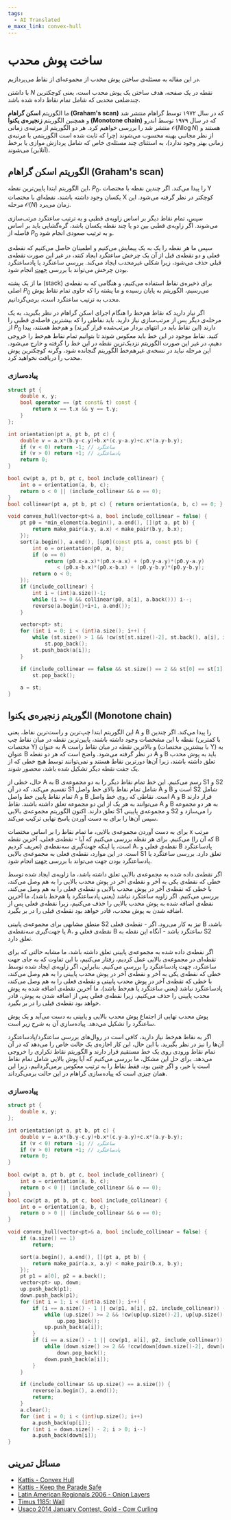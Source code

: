 ```yaml
---
tags:
  - AI Translated
e_maxx_link: convex-hull
---
```


# ساخت پوش محدب

در این مقاله به مسئله‌ی ساختن پوش محدب از مجموعه‌ای از نقاط می‌پردازیم.

با داشتن $N$ نقطه در یک صفحه، هدف ساختن یک پوش محدب است، یعنی کوچکترین چندضلعی محدبی که شامل تمام نقاط داده شده باشد.

ما الگوریتم **اسکن گراهام (Graham's scan)** که در سال ۱۹۷۲ توسط گراهام منتشر شد و همچنین الگوریتم **زنجیره‌ی یکنوا (Monotone chain)** که در سال ۱۹۷۹ توسط اندرو منتشر شد را بررسی خواهیم کرد. هر دو الگوریتم از مرتبه‌ی زمانی $\mathcal{O}(N \log N)$ هستند و از نظر مجانبی بهینه محسوب می‌شوند (چرا که ثابت شده است الگوریتمی با مرتبه‌ی زمانی بهتر وجود ندارد)، به استثنای چند مسئله‌ی خاص که شامل پردازش موازی یا برخط (آنلاین) می‌شوند.

## الگوریتم اسکن گراهام (Graham's scan)
این الگوریتم ابتدا پایین‌ترین نقطه، $P_0$، را پیدا می‌کند. اگر چندین نقطه با مختصات Y یکسان وجود داشته باشند، نقطه‌ای با مختصات X کوچکتر در نظر گرفته می‌شود. این مرحله $\mathcal{O}(N)$ زمان می‌برد.

سپس، تمام نقاط دیگر بر اساس زاویه‌ی قطبی و به ترتیب ساعتگرد مرتب‌سازی می‌شوند. اگر زاویه‌ی قطبی بین دو یا چند نقطه یکسان باشد، گره‌گشایی باید بر اساس فاصله از $P_0$ و به ترتیب صعودی انجام شود.

سپس ما هر نقطه را یک به یک پیمایش می‌کنیم و اطمینان حاصل می‌کنیم که نقطه‌ی فعلی و دو نقطه‌ی قبل از آن یک چرخش ساعتگرد ایجاد کنند، در غیر این صورت نقطه‌ی قبلی حذف می‌شود، زیرا شکلی غیرمحدب ایجاد می‌کند. بررسی ساعتگرد یا پادساعتگرد بودن چرخش می‌تواند با بررسی [جهت](oriented-triangle-area.md) انجام شود.

ما از یک پشته (stack) برای ذخیره‌ی نقاط استفاده می‌کنیم، و هنگامی که به نقطه‌ی اصلی $P_0$ می‌رسیم، الگوریتم به پایان رسیده و ما پشته را که حاوی تمام نقاط پوش محدب به ترتیب ساعتگرد است، برمی‌گردانیم.

اگر نیاز دارید که نقاط هم‌خط را هنگام اجرای اسکن گراهام در نظر بگیرید، به یک مرحله‌ی دیگر پس از مرتب‌سازی نیاز دارید. باید نقاطی را که بیشترین فاصله‌ی قطبی را از $P_0$ دارند (این نقاط باید در انتهای بردار مرتب‌شده قرار گیرند) و هم‌خط هستند، پیدا کنید. نقاط موجود در این خط باید معکوس شوند تا بتوانیم تمام نقاط هم‌خط را خروجی دهیم، در غیر این صورت الگوریتم نزدیک‌ترین نقطه در این خط را گرفته و خارج می‌شود. این مرحله نباید در نسخه‌ی غیرهم‌خط الگوریتم گنجانده شود، وگرنه کوچکترین پوش محدب را دریافت نخواهید کرد.

### پیاده‌سازی

```cpp {.cpp file=graham_scan}
struct pt {
    double x, y;
    bool operator == (pt const& t) const {
        return x == t.x && y == t.y;
    }
};

int orientation(pt a, pt b, pt c) {
    double v = a.x*(b.y-c.y)+b.x*(c.y-a.y)+c.x*(a.y-b.y);
    if (v < 0) return -1; // ساعتگرد
    if (v > 0) return +1; // پادساعتگرد
    return 0;
}

bool cw(pt a, pt b, pt c, bool include_collinear) {
    int o = orientation(a, b, c);
    return o < 0 || (include_collinear && o == 0);
}
bool collinear(pt a, pt b, pt c) { return orientation(a, b, c) == 0; }

void convex_hull(vector<pt>& a, bool include_collinear = false) {
    pt p0 = *min_element(a.begin(), a.end(), [](pt a, pt b) {
        return make_pair(a.y, a.x) < make_pair(b.y, b.x);
    });
    sort(a.begin(), a.end(), [&p0](const pt& a, const pt& b) {
        int o = orientation(p0, a, b);
        if (o == 0)
            return (p0.x-a.x)*(p0.x-a.x) + (p0.y-a.y)*(p0.y-a.y)
                < (p0.x-b.x)*(p0.x-b.x) + (p0.y-b.y)*(p0.y-b.y);
        return o < 0;
    });
    if (include_collinear) {
        int i = (int)a.size()-1;
        while (i >= 0 && collinear(p0, a[i], a.back())) i--;
        reverse(a.begin()+i+1, a.end());
    }

    vector<pt> st;
    for (int i = 0; i < (int)a.size(); i++) {
        while (st.size() > 1 && !cw(st[st.size()-2], st.back(), a[i], include_collinear))
            st.pop_back();
        st.push_back(a[i]);
    }

    if (include_collinear == false && st.size() == 2 && st[0] == st[1])
        st.pop_back();

    a = st;
}
```

## الگوریتم زنجیره‌ی یکنوا (Monotone chain)
این الگوریتم ابتدا چپ‌ترین و راست‌ترین نقاط، یعنی A و B را پیدا می‌کند. اگر چندین نقطه با این مشخصات وجود داشته باشند، پایین‌ترین نقطه در میان نقاط چپ (با کمترین مختصات Y) به عنوان A و بالاترین نقطه در میان نقاط راست (با بیشترین مختصات Y) به عنوان B در نظر گرفته می‌شود. واضح است که هر دو نقطه A و B باید به پوش محدب تعلق داشته باشند، زیرا آن‌ها دورترین نقاط هستند و نمی‌توانند توسط هیچ خطی که از یک جفت نقطه دیگر تشکیل شده باشد، محصور شوند.

حال، خطی از A به B رسم می‌کنیم. این خط تمام نقاط دیگر را به دو مجموعه‌ی S1 و S2 تقسیم می‌کند، که در آن S1 شامل تمام نقاط بالای خط واصل A و B است و S2 شامل تمام نقاط پایین خط واصل A و B است. نقاطی که روی خط واصل A و B قرار دارند می‌توانند به هر یک از این دو مجموعه تعلق داشته باشند. نقاط A و B به هر دو مجموعه تعلق دارند. اکنون الگوریتم مجموعه‌ی بالایی S1 و مجموعه‌ی پایینی S2 را می‌سازد و سپس آن‌ها را برای به دست آوردن پاسخ نهایی ترکیب می‌کند.

برای به دست آوردن مجموعه‌ی بالایی، ما تمام نقاط را بر اساس مختصات x مرتب می‌کنیم. برای هر نقطه بررسی می‌کنیم که آیا - نقطه‌ی فعلی، آخرین نقطه (که آن را B تعریف کردیم) است، یا اینکه جهت‌گیری سه‌نقطه‌ی A، نقطه‌ی فعلی و B پادساعتگرد است. در این موارد، نقطه‌ی فعلی به مجموعه‌ی بالایی S1 تعلق دارد. بررسی ساعتگرد یا پادساعتگرد بودن جهت می‌تواند با بررسی [جهت](oriented-triangle-area.md) انجام شود.

اگر نقطه‌ی داده شده به مجموعه‌ی بالایی تعلق داشته باشد، ما زاویه‌ی ایجاد شده توسط خطی که نقطه‌ی یکی به آخر و نقطه‌ی آخر در پوش محدب بالایی را به هم وصل می‌کند، با خطی که نقطه‌ی آخر در پوش محدب بالایی و نقطه‌ی فعلی را به هم وصل می‌کند، بررسی می‌کنیم. اگر زاویه ساعتگرد نباشد (یعنی پادساعتگرد یا هم‌خط باشد)، ما آخرین نقطه‌ی اضافه شده به پوش محدب بالایی را حذف می‌کنیم، زیرا نقطه‌ی فعلی پس از اضافه شدن به پوش محدب، قادر خواهد بود نقطه‌ی قبلی را در بر بگیرد.

منطق مشابهی برای مجموعه‌ی پایینی S2 نیز به کار می‌رود. اگر - نقطه‌ی فعلی B باشد، یا جهت‌گیری سه‌نقطه‌ی A، نقطه‌ی فعلی و B ساعتگرد باشد - آنگاه این نقطه به S2 تعلق دارد.

اگر نقطه‌ی داده شده به مجموعه‌ی پایینی تعلق داشته باشد، ما مشابه حالتی که برای نقطه‌ای در مجموعه‌ی بالایی عمل کردیم، رفتار می‌کنیم، با این تفاوت که به جای جهت ساعتگرد، جهت پادساعتگرد را بررسی می‌کنیم. بنابراین، اگر زاویه‌ی ایجاد شده توسط خطی که نقطه‌ی یکی به آخر و نقطه‌ی آخر در پوش محدب پایینی را به هم وصل می‌کند، با خطی که نقطه‌ی آخر در پوش محدب پایینی و نقطه‌ی فعلی را به هم وصل می‌کند، پادساعتگرد نباشد (یعنی ساعتگرد یا هم‌خط باشد)، ما آخرین نقطه‌ی اضافه شده به پوش محدب پایینی را حذف می‌کنیم، زیرا نقطه‌ی فعلی پس از اضافه شدن به پوش، قادر خواهد بود نقطه‌ی قبلی را در بر بگیرد.

پوش محدب نهایی از اجتماع پوش محدب بالایی و پایینی به دست می‌آید و یک پوش ساعتگرد را تشکیل می‌دهد. پیاده‌سازی آن به شرح زیر است.

اگر به نقاط هم‌خط نیاز دارید، کافی است در روال‌های بررسی ساعتگرد/پادساعتگرد آن‌ها را نیز در نظر بگیرید. با این حال، این کار اجازه‌ی یک حالت خاص را می‌دهد که در آن تمام نقاط ورودی روی یک خط مستقیم قرار دارند و الگوریتم نقاط تکراری را خروجی می‌دهد. برای حل این مشکل، ما بررسی می‌کنیم که آیا پوش بالایی شامل تمام نقاط است یا خیر، و اگر چنین بود، فقط نقاط را به ترتیب معکوس برمی‌گردانیم، زیرا این همان چیزی است که پیاده‌سازی گراهام در این حالت برمی‌گرداند.

### پیاده‌سازی

```cpp {.cpp file=monotone_chain}
struct pt {
    double x, y;
};

int orientation(pt a, pt b, pt c) {
    double v = a.x*(b.y-c.y)+b.x*(c.y-a.y)+c.x*(a.y-b.y);
    if (v < 0) return -1; // ساعتگرد
    if (v > 0) return +1; // پادساعتگرد
    return 0;
}

bool cw(pt a, pt b, pt c, bool include_collinear) {
    int o = orientation(a, b, c);
    return o < 0 || (include_collinear && o == 0);
}
bool ccw(pt a, pt b, pt c, bool include_collinear) {
    int o = orientation(a, b, c);
    return o > 0 || (include_collinear && o == 0);
}

void convex_hull(vector<pt>& a, bool include_collinear = false) {
    if (a.size() == 1)
        return;

    sort(a.begin(), a.end(), [](pt a, pt b) {
        return make_pair(a.x, a.y) < make_pair(b.x, b.y);
    });
    pt p1 = a[0], p2 = a.back();
    vector<pt> up, down;
    up.push_back(p1);
    down.push_back(p1);
    for (int i = 1; i < (int)a.size(); i++) {
        if (i == a.size() - 1 || cw(p1, a[i], p2, include_collinear)) {
            while (up.size() >= 2 && !cw(up[up.size()-2], up[up.size()-1], a[i], include_collinear))
                up.pop_back();
            up.push_back(a[i]);
        }
        if (i == a.size() - 1 || ccw(p1, a[i], p2, include_collinear)) {
            while (down.size() >= 2 && !ccw(down[down.size()-2], down[down.size()-1], a[i], include_collinear))
                down.pop_back();
            down.push_back(a[i]);
        }
    }

    if (include_collinear && up.size() == a.size()) {
        reverse(a.begin(), a.end());
        return;
    }
    a.clear();
    for (int i = 0; i < (int)up.size(); i++)
        a.push_back(up[i]);
    for (int i = down.size() - 2; i > 0; i--)
        a.push_back(down[i]);
}
```

## مسائل تمرینی

*   [Kattis - Convex Hull](https://open.kattis.com/problems/convexhull)
*   [Kattis - Keep the Parade Safe](https://open.kattis.com/problems/parade)
*   [Latin American Regionals 2006 - Onion Layers](https://matcomgrader.com/problem/9413/onion-layers/)
*   [Timus 1185: Wall](http://acm.timus.ru/problem.aspx?space=1&num=1185)
*   [Usaco 2014 January Contest, Gold - Cow Curling](http://usaco.org/index.php?page=viewproblem2&cpid=382)